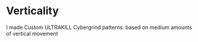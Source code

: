 # Verticality
I made Custom ULTRAKILL Cybergrind patterns. based on medium amounts of vertical movement
